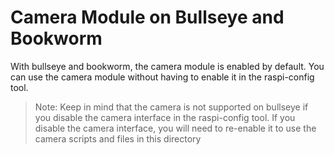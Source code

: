 # Camera Module on Bullseye and Bookworm
With bullseye and bookworm, the camera module is enabled by default. You can use the camera module without having to enable it in the raspi-config tool.

>Note:
Keep in mind that the camera is not supported on bullseye if you disable the camera interface in the raspi-config tool.
If you disable the camera interface, you will need to re-enable it to use the camera scripts and files in this directory
